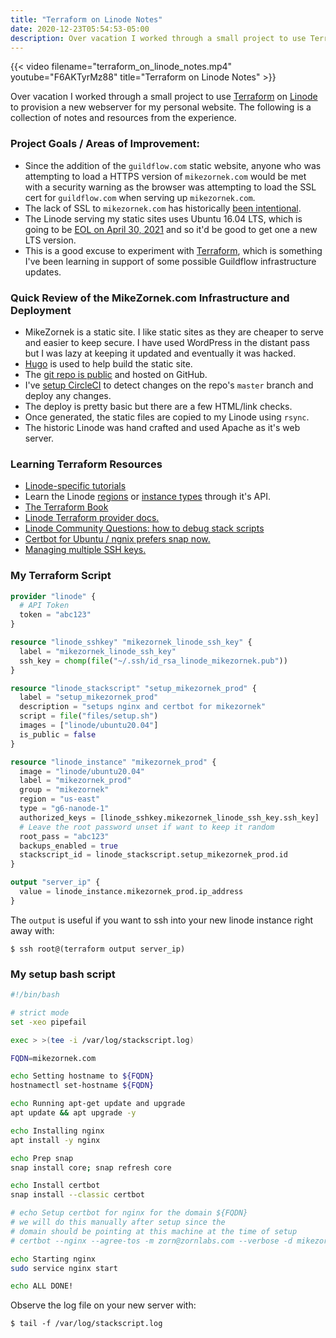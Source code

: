 ```yaml
---
title: "Terraform on Linode Notes"
date: 2020-12-23T05:54:53-05:00
description: Over vacation I worked through a small project to use Terraform on Linode to provision a new webserver for my personal website. The following is a collection of notes and resources from the experience.
---
```


{{< video filename="terraform_on_linode_notes.mp4" youtube="F6AKTyrMz88" title="Terraform on Linode Notes" >}}


Over vacation I worked through a small project to use [Terraform](https://www.terraform.io/) on [Linode](https://www.linode.com/) to provision a new webserver for my personal website. The following is a collection of notes and resources from the experience. 

### Project Goals / Areas of Improvement:

* Since the addition of the `guildflow.com` static website, anyone who was attempting to load a HTTPS version of `mikezornek.com` would be met with a security warning as the browser was attempting to load the SSL cert for `guildflow.com` when serving up `mikezornek.com`.
* The lack of SSL to `mikezornek.com` has historically [been intentional](http://this.how/googleAndHttp/).
* The Linode serving my static sites uses Ubuntu 16.04 LTS, which is going to be [EOL on April 30, 2021](https://ubuntu.com/about/release-cycle) and so it'd be good to get one a new LTS version.
* This is a good excuse to experiment with [Terraform](https://www.terraform.io/), which is something I've been learning in support of some possible Guildflow infrastructure updates.

### Quick Review of the MikeZornek.com Infrastructure and Deployment 

* MikeZornek is a static site. I like static sites as they are cheaper to serve and easier to keep secure. I have used WordPress in the distant pass but I was lazy at keeping it updated and eventually it was hacked.
* [Hugo](https://gohugo.io/) is used to help build the static site.
* The [git repo is public](https://github.com/zorn/mikezornek.com) and hosted on GitHub.
* I've [setup CircleCI](https://github.com/zorn/mikezornek.com/blob/master/.circleci/config.yml) to detect changes on the repo's `master` branch and deploy any changes.
* The deploy is pretty basic but there are a few HTML/link checks.
* Once generated, the static files are copied to my Linode using `rsync`.
* The historic Linode was hand crafted and used Apache as it's web server.

### Learning Terraform Resources

* [Linode-specific tutorials](https://www.linode.com/docs/guides/applications/configuration-management/terraform/)
* Learn the Linode [regions](https://api.linode.com/v4/regions) or [instance types](https://api.linode.com/v4/linode/types) through it's API.
* [The Terraform Book](https://terraformbook.com/)
* [Linode Terraform provider docs.](https://registry.terraform.io/providers/linode/linode/latest/docs/resources/instance)
* [Linode Community Questions: how to debug stack scripts](https://www.linode.com/community/questions/11369/how-to-debug-stack-scripts)
* [Certbot for Ubuntu / ngnix prefers snap now.](https://certbot.eff.org/lets-encrypt/ubuntufocal-nginx)
* [Managing multiple SSH keys.](https://clubmate.fi/how-to-setup-and-manage-multiple-ssh-keys)

### My Terraform Script

```tf
provider "linode" {
  # API Token
  token = "abc123"
}

resource "linode_sshkey" "mikezornek_linode_ssh_key" {
  label = "mikezornek_linode_ssh_key"
  ssh_key = chomp(file("~/.ssh/id_rsa_linode_mikezornek.pub"))
}

resource "linode_stackscript" "setup_mikezornek_prod" {
  label = "setup_mikezornek_prod"
  description = "setups nginx and certbot for mikezornek"
  script = file("files/setup.sh")
  images = ["linode/ubuntu20.04"]
  is_public = false
}

resource "linode_instance" "mikezornek_prod" {
  image = "linode/ubuntu20.04"
  label = "mikezornek_prod"
  group = "mikezornek"
  region = "us-east"
  type = "g6-nanode-1"
  authorized_keys = [linode_sshkey.mikezornek_linode_ssh_key.ssh_key]
  # Leave the root password unset if want to keep it random
  root_pass = "abc123"
  backups_enabled = true
  stackscript_id = linode_stackscript.setup_mikezornek_prod.id
}

output "server_ip" {
  value = linode_instance.mikezornek_prod.ip_address
}
```

The `output` is useful if you want to ssh into your new linode instance right away with:

    $ ssh root@(terraform output server_ip)

### My setup bash script

```bash
#!/bin/bash

# strict mode
set -xeo pipefail

exec > >(tee -i /var/log/stackscript.log)

FQDN=mikezornek.com

echo Setting hostname to ${FQDN}
hostnamectl set-hostname ${FQDN}

echo Running apt-get update and upgrade
apt update && apt upgrade -y

echo Installing nginx
apt install -y nginx

echo Prep snap
snap install core; snap refresh core

echo Install certbot
snap install --classic certbot

# echo Setup certbot for nginx for the domain ${FQDN}
# we will do this manually after setup since the 
# domain should be pointing at this machine at the time of setup
# certbot --nginx --agree-tos -m zorn@zornlabs.com --verbose -d mikezornek.com

echo Starting nginx
sudo service nginx start

echo ALL DONE!
```

Observe the log file on your new server with:

    $ tail -f /var/log/stackscript.log
